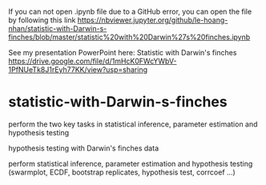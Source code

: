 If you can not open .ipynb file due to a GitHub error, you can open the file by following this link 
https://nbviewer.jupyter.org/github/le-hoang-nhan/statistic-with-Darwin-s-finches/blob/master/statistic%20with%20Darwin%27s%20finches.ipynb

See my presentation PowerPoint here: 
Statistic with Darwin's finches
https://drive.google.com/file/d/1mHcK0FWcYWbV-1PfNUeTk8J1rEyh77KK/view?usp=sharing

# statistic-with-Darwin-s-finches
 perform the two key tasks in statistical inference, parameter estimation and hypothesis testing

hypothesis testing with Darwin's finches data

perform statistical inference, parameter estimation and hypothesis testing (swarmplot, ECDF, bootstrap replicates, hypothesis test, corrcoef ...)

